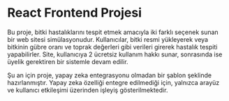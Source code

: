 # React Frontend Projesi
Bu proje, bitki hastalıklarını tespit etmek amacıyla iki farklı seçenek sunan bir web sitesi simülasyonudur. Kullanıcılar, bitki resmi yükleyerek veya bitkinin gübre oranı ve toprak değerleri gibi verileri girerek hastalık tespiti yapabilirler. Site, kullanıcıya 2 ücretsiz kullanım hakkı sunar, sonrasında ise üyelik gerektiren bir sistemle devam edilir.

Şu an için proje, yapay zeka entegrasyonu olmadan bir şablon şeklinde hazırlanmıştır. Yapay zeka özelliği entegre edilmediği için, yalnızca arayüz ve kullanıcı etkileşimi üzerinden işleyiş gösterilmektedir.
